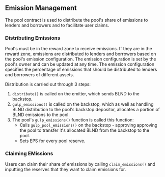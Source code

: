 ## Emission Management

The pool contract is used to distribute the pool's share of emissions to lenders and borrowers and to facilitate user claims.

### Distributing Emissions

Pool's must be in the reward zone to receive emissions. If they are in the reward zone, emissions are distributed to lenders and borrowers based on the pool's emission configuration. The emission configuration is set by the pool's owner and can be updated at any time. The emission configuration specifies the percentage of emissions that should be distributed to lenders and borrowers of different assets.

Distribution is carried out through 3 steps:

1. `distribute()` is called on the emitter, which sends BLND to the backstop.
2. `gulp_emissions()` is called on the backstop, which as well as handling BLND distribution to the pool's backstop depositor, allocates a portion of BLND emissions to the pool.
3. The pool's `gulp_emissions()` function is called this function:
   - Calls `gulp_pool_emissions()` on the backstop - approving approving the pool to transfer it's allocated BLND from the backstop to the pool.
   - Sets EPS for every pool reserve.

### Claiming EMissions

Users can claim their share of emissions by calling `claim_emissions()` and inputting the reserves that they want to claim emissions for.
